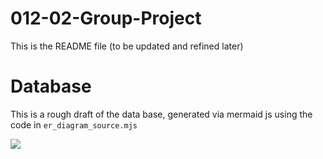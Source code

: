 # 012-02-Group-Project

This is the README file (to be updated and refined later)


# Database
This is a rough draft of the data base, generated via mermaid js using the code in `er_diagram_source.mjs`

[![](https://mermaid.ink/img/pako:eNqtVE1vwjAM_StRTkMCabDBoeftuNNuU6XKI4ZF5KNKExAC_vuStKWohMKk5VTVz_bzy3MOdKkZ0oyieeOwNiBzRfwxWFlwBpQlh_pPOFxZXKO5iBackXJDclqh4SDGRGlLlBMip13aFszyB8zTbL4YEQUSr0Pz6WxEuIQ1Fs6I6456p9CEZqtNHTzlqmEKlqt1kmWMPMQwPdgqpA3BXdWSugFkuPRDiZaKcvIbTRe2XIaGsiSuFBoYsht1OqCAyhauZGBvgltNp8-z15Efactx1xetm9PqYkDCv-nRKZ6EntsH3VLtWj0fdtSLdw3jVSlgX6SNtfAShLIhekevaM8SqmqnDbtHf1i3gBj9p2LR_6lO9WJcGjGRGMkObvTFft1jfN8SCZuR03EyOR7Sxst8Ih0wZsw9NlpdgKONmsK9O-mhHihWK9xUS6jWh_Y0bcum8JHnsQbE3BijYyrRSODMP7_xSnJqf9CbmGb-k4HZhAInj6v3_Z1xqw3NViAqHFNwVn_u1ZJm1jhsQc0rfkZhTPqoH_n41o9pCepLa1knnn4Bi3_4WQ?type=png)](https://mermaid.live/edit#pako:eNqtVE1vwjAM_StRTkMCabDBoeftuNNuU6XKI4ZF5KNKExAC_vuStKWohMKk5VTVz_bzy3MOdKkZ0oyieeOwNiBzRfwxWFlwBpQlh_pPOFxZXKO5iBackXJDclqh4SDGRGlLlBMip13aFszyB8zTbL4YEQUSr0Pz6WxEuIQ1Fs6I6456p9CEZqtNHTzlqmEKlqt1kmWMPMQwPdgqpA3BXdWSugFkuPRDiZaKcvIbTRe2XIaGsiSuFBoYsht1OqCAyhauZGBvgltNp8-z15Efactx1xetm9PqYkDCv-nRKZ6EntsH3VLtWj0fdtSLdw3jVSlgX6SNtfAShLIhekevaM8SqmqnDbtHf1i3gBj9p2LR_6lO9WJcGjGRGMkObvTFft1jfN8SCZuR03EyOR7Sxst8Ih0wZsw9NlpdgKONmsK9O-mhHihWK9xUS6jWh_Y0bcum8JHnsQbE3BijYyrRSODMP7_xSnJqf9CbmGb-k4HZhAInj6v3_Z1xqw3NViAqHFNwVn_u1ZJm1jhsQc0rfkZhTPqoH_n41o9pCepLa1knnn4Bi3_4WQ)